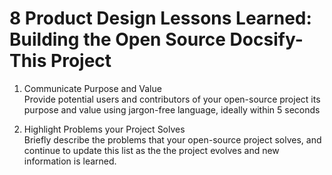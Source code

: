 # 8 Product Design Lessons Learned: Building the Open Source Docsify-This Project

1. Communicate Purpose and Value  
Provide potential users and contributors of your open-source project its purpose and value using jargon-free language, ideally within 5 seconds

2. Highlight Problems your Project Solves  
Briefly describe the problems that your open-source project solves, and continue to update this list as the the project evolves and new information is learned.
